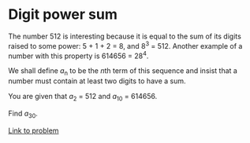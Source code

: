 # Digit power sum

<p>The number 512 is interesting because it is equal to the sum of its digits raised to some power: 5 + 1 + 2 = 8, and 8<sup>3</sup> = 512. Another example of a number with this property is 614656 = 28<sup>4</sup>.</p>
<p>We shall define <i>a</i><sub>n</sub> to be the <i>n</i>th term of this sequence and insist that a number must contain at least two digits to have a sum.</p>
<p>You are given that <i>a</i><sub>2</sub> = 512 and <i>a</i><sub>10</sub> = 614656.</p>
<p>Find <i>a</i><sub>30</sub>.</p>


[Link to problem](https://projecteuler.net/problem=119)
